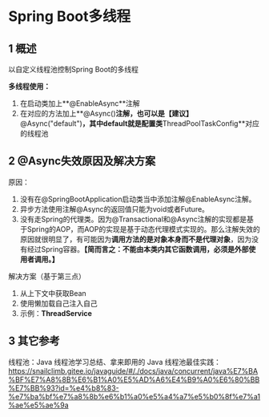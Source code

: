 # Spring Boot多线程

## 1 概述

以自定义线程池控制Spring Boot的多线程



**多线程使用：**

1. 在启动类加上**@EnableAsync**注解
2. 在对应的方法加上**@Async()**注解，也可以是【建议】**@Async("default")**，其中default就是配置类**ThreadPoolTaskConfig**对应的线程池



## 2 @Async失效原因及解决方案

原因：

1. 没有在@SpringBootApplication启动类当中添加注解@EnableAsync注解。
2. 异步方法使用注解@Async的返回值只能为void或者Future。
3. 没有走Spring的代理类。因为@Transactional和@Async注解的实现都是基于Spring的AOP，而AOP的实现是基于动态代理模式实现的。那么注解失效的原因就很明显了，有可能因为**调用方法的是对象本身而不是代理对象**，因为没有经过Spring容器。**【简而言之：不能由本类内其它函数调用，必须是外部使用者调用。】**

解决方案（基于第三点）

1. 从上下文中获取Bean
2. 使用懒加载自己注入自己
3. 示例：**ThreadService**





## 3 其它参考

线程池：Java 线程池学习总结、拿来即用的 Java 线程池最佳实践：https://snailclimb.gitee.io/javaguide/#/./docs/java/concurrent/java%E7%BA%BF%E7%A8%8B%E6%B1%A0%E5%AD%A6%E4%B9%A0%E6%80%BB%E7%BB%93?id=%e4%b8%83-%e7%ba%bf%e7%a8%8b%e6%b1%a0%e5%a4%a7%e5%b0%8f%e7%a1%ae%e5%ae%9a

